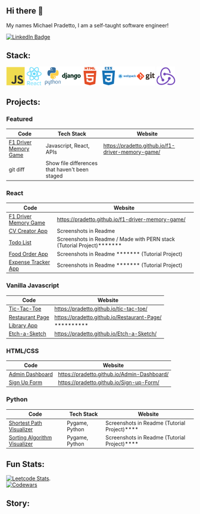 ## Hi there 👋

My names Michael Pradetto, I am a self-taught software engineer!

<a href="https://www.linkedin.com/in/michael-pradetto/">
    <img src="https://img.shields.io/badge/LinkedIn-blue?style=for-the-badge&logo=linkedin&logoColor=white" alt="LinkedIn Badge"/></a>
    
## Stack:

<img src="https://raw.githubusercontent.com/devicons/devicon/1119b9f84c0290e0f0b38982099a2bd027a48bf1/icons/javascript/javascript-original.svg" width="50" height="50"><img src="https://raw.githubusercontent.com/devicons/devicon/1119b9f84c0290e0f0b38982099a2bd027a48bf1/icons/react/react-original-wordmark.svg" width="50" height="50"><img src="https://raw.githubusercontent.com/devicons/devicon/1119b9f84c0290e0f0b38982099a2bd027a48bf1/icons/python/python-original-wordmark.svg" width="50" height="50"><img src="https://raw.githubusercontent.com/devicons/devicon/1119b9f84c0290e0f0b38982099a2bd027a48bf1/icons/django/django-plain-wordmark.svg" width="50" height="50"><img src="https://raw.githubusercontent.com/devicons/devicon/1119b9f84c0290e0f0b38982099a2bd027a48bf1/icons/html5/html5-plain-wordmark.svg" width="50" height="50"><img src="https://raw.githubusercontent.com/devicons/devicon/1119b9f84c0290e0f0b38982099a2bd027a48bf1/icons/css3/css3-plain-wordmark.svg" width="50" height="50"><img src="https://raw.githubusercontent.com/devicons/devicon/1119b9f84c0290e0f0b38982099a2bd027a48bf1/icons/webpack/webpack-original-wordmark.svg" width="50" height="50"><img src="https://raw.githubusercontent.com/devicons/devicon/1119b9f84c0290e0f0b38982099a2bd027a48bf1/icons/git/git-original-wordmark.svg" width="50" height="50">
<img src="https://raw.githubusercontent.com/devicons/devicon/1119b9f84c0290e0f0b38982099a2bd027a48bf1/icons/redux/redux-original.svg" width="50" height="50">
<!-- <img src="" width="50" height="50">
<img src="" width="50" height="50">
<img src="" width="50" height="50">
<img src="" width="50" height="50"> -->

## Projects:
### Featured
| Code | Tech Stack | Website |
| --- | --- | --- |
| <a href="https://github.com/Pradetto/f1-driver-memory-game">F1 Driver Memory Game | Javascript, React, APIs| https://pradetto.github.io/f1-driver-memory-game/ |
| git diff | Show file differences that haven't been staged |

### React
| Code | Website |
| --- | --- |
| <a href="https://github.com/Pradetto/f1-driver-memory-game">F1 Driver Memory Game | https://pradetto.github.io/f1-driver-memory-game/ |
| <a href="https://github.com/Pradetto/CV-Creator">CV Creator App | Screenshots in Readme |
| <a href="https://github.com/Pradetto/Todo-List-Pern-Stack">Todo List | Screenshots in Readme / Made with PERN stack (Tutorial Project)*******|
| <a href="https://github.com/Pradetto/Food-Order-App">Food Order App | Screenshots in Readme ******* (Tutorial Project)|
| <a href="https://github.com/Pradetto/Expense-Traker-App">Expense Tracker App | Screenshots in Readme ******* (Tutorial Project)|


### Vanilla Javascript
| Code | Website |
| --- | --- |
| <a href="https://github.com/Pradetto/tic-tac-toe">Tic-Tac-Toe| https://pradetto.github.io/tic-tac-toe/ |
| <a href="https://github.com/Pradetto/Restaurant-Page">Restaurant Page | https://pradetto.github.io/Restaurant-Page/ |
| <a href="https://github.com/Pradetto/Restaurant-Page">Library App | ********** |
| <a href="https://github.com/Pradetto/Restaurant-Page">Etch-a-Sketch | https://pradetto.github.io/Etch-a-Sketch/ |

### HTML/CSS
| Code | Website |
| --- | --- |
| <a href="https://github.com/Pradetto/Admin-Dashboard">Admin Dashboard | https://pradetto.github.io/Admin-Dashboard/ |
| <a href="https://github.com/Pradetto/Sign-up-Form">Sign Up Form| https://pradetto.github.io/Sign-up-Form/ |

### Python
| Code | Tech Stack | Website |
| --- | --- | --- |
| <a href="https://github.com/Pradetto/Projects/tree/main/Shortest_Path">Shortest Path Visualizer| Pygame, Python | Screenshots in Readme (Tutorial Project)**** |
| <a href="https://github.com/Pradetto/Projects/tree/main/Sorting_Algorithm_Visualizer">Sorting Algorithm Visualizer| Pygame, Python | Screenshots in Readme (Tutorial Project)**** |


## Fun Stats:
<a href="https://leetcode.com/pradetto5/">![Leetcode Stats](https://leetcard.jacoblin.cool/pradetto5?ext=activity)</a>.                    
<a href="https://www.codewars.com/users/pradetto5">![Codewars](https://github.r2v.ch/codewars?user=pradetto5&stroke=%23BB432C)</a>
<!-- ![Leetcode Stats](https://leetcard.jacoblin.cool/pradetto5?ext=activity) shows recent activity-->


## Story: 
<!--
**Pradetto/pradetto** is a ✨ _special_ ✨ repository because its `README.md` (this file) appears on your GitHub profile.

Here are some ideas to get you started:

- 🔭 I’m currently working on ...
- 🌱 I’m currently learning ...
- 👯 I’m looking to collaborate on ...
- 🤔 I’m looking for help with ...
- 💬 Ask me about ...
- 📫 How to reach me: ...
- 😄 Pronouns: ...
- ⚡ Fun fact: ...
-->
